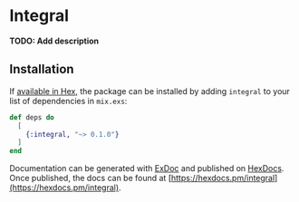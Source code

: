 # Integral

**TODO: Add description**

## Installation

If [available in Hex](https://hex.pm/docs/publish), the package can be installed
by adding `integral` to your list of dependencies in `mix.exs`:

```elixir
def deps do
  [
    {:integral, "~> 0.1.0"}
  ]
end
```

Documentation can be generated with [ExDoc](https://github.com/elixir-lang/ex_doc)
and published on [HexDocs](https://hexdocs.pm). Once published, the docs can
be found at [https://hexdocs.pm/integral](https://hexdocs.pm/integral).

